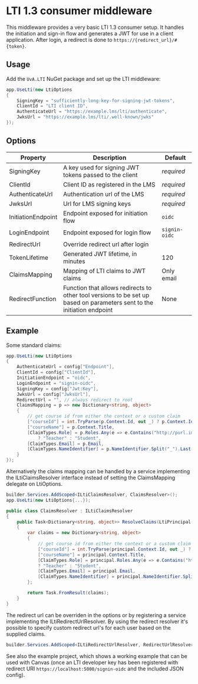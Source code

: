 # LTI 1.3 consumer middleware

This middleware provides a very basic LTI 1.3 consumer setup.
It handles the initiation and sign-in flow and generates a JWT for use in a client application.
After login, a redirect is done to `https://{redirect_url}/#{token}`. 

## Usage

Add the `UvA.LTI` NuGet package and set up the LTI middleware:

```csharp
app.UseLti(new LtiOptions 
{
    SigningKey = "sufficiently-long-key-for-signing-jwt-tokens",
    ClientId = "LTI client ID",
    AuthenticateUrl = "https://example.lms/lti/authenticate",
    JwksUrl = "https://example.lms/lti/.well-known/jwks"
});
```

## Options

| Property           | Description                                                                                                                  | Default       |
|--------------------|------------------------------------------------------------------------------------------------------------------------------|---------------|
| SigningKey         | A key used for signing JWT tokens passed to the client                                                                       | _required_    |
| ClientId           | Client ID as registered in the LMS                                                                                           | _required_    |
| AuthenticateUrl    | Authentication url of the LMS                                                                                                | _required_    |
| JwksUrl            | Url for LMS signing keys                                                                                                     | _required_    |
| InitiationEndpoint | Endpoint exposed for initiation flow                                                                                         | `oidc`        |
| LoginEndpoint      | Endpoint exposed for login flow                                                                                              | `signin-oidc` |
| RedirectUrl        | Override redirect url after login                                                                                            |               |
| TokenLifetime      | Generated JWT lifetime, in minutes                                                                                           | 120           |
| ClaimsMapping      | Mapping of LTI claims to JWT claims                                                                                          | Only email    |
| RedirectFunction   | Function that allows redirects to other tool versions to be set up <br/> based on parameters sent to the initiation endpoint | None          |
 

## Example

Some standard claims:
```cs
app.UseLti(new LtiOptions
{
    AuthenticateUrl = config["Endpoint"],
    ClientId = config["ClientId"],
    InitiationEndpoint = "oidc",
    LoginEndpoint = "signin-oidc",
    SigningKey = config["Jwt:Key"],
    JwksUrl = config["JwksUrl"],
    RedirectUrl = "", // always redirect to root 
    ClaimsMapping = p => new Dictionary<string, object>
    {
        // get course id from either the context or a custom claim
        ["courseId"] = int.TryParse(p.Context.Id, out _) ? p.Context.Id : p.CustomClaims?.GetProperty("courseid").ToString(),
        ["courseName"] = p.Context.Title,
        [ClaimTypes.Role] = p.Roles.Any(e => e.Contains("http://purl.imsglobal.org/vocab/lis/v2/membership#Instructor"))
            ? "Teacher" : "Student", 
        [ClaimTypes.Email] = p.Email,
        [ClaimTypes.NameIdentifier] = p.NameIdentifier.Split("_").Last(),
    }
});
```
Alternatively the claims mapping can be handled by a service implementing the ILtiClaimsResolver interface instead of setting the ClaimsMapping delegate on LtiOptions.
```cs
builder.Services.AddScoped<ILtiClaimsResolver, ClaimsResolver>();
app.UseLti(new LtiOptions{...});
```
```cs
public class ClaimsResolver : ILtiClaimsResolver
{
    public Task<Dictionary<string, object>> ResolveClaims(LtiPrincipal principal)
    {
        var claims = new Dictionary<string, object>
        {
            // get course id from either the context or a custom claim
            ["courseId"] = int.TryParse(principal.Context.Id, out _) ? principal.Context.Id : principal.CustomClaims?.GetProperty("courseid").ToString(),
            ["courseName"] = principal.Context.Title,
            [ClaimTypes.Role] = principal.Roles.Any(e => e.Contains("http://purl.imsglobal.org/vocab/lis/v2/membership#Instructor"))
            ? "Teacher" : "Student",
            [ClaimTypes.Email] = principal.Email,
            [ClaimTypes.NameIdentifier] = principal.NameIdentifier.Split("_").Last(),
        };

        return Task.FromResult(claims);
    }
}
```
The redirect url can be overriden in the options or by registering a service implementing the ILtiRedirectUrlResolver.
By using the redirect resolver it's possible to specify custom redirect url's for each user based on the supplied claims.
```cs
builder.Services.AddScoped<ILtiRedirectUrlResolver, RedirectUrlResolver>();
```
See also the example project, which shows a working example that can be used with Canvas (once an LTI developer key has been registered with redirect URI `https://localhost:5000/signin-oidc` and the included JSON config).
